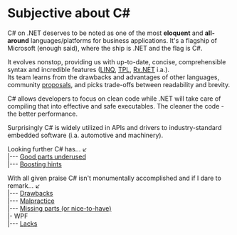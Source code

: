 # Subjective about C#

C# on .NET deserves to be noted as one of the most **eloquent** and **all-around** languages/platforms for business applications. It's a flagship of Microsoft (enough said), where the ship is .NET and the flag is C#.

It evolves nonstop, providing us with up-to-date, concise, comprehensible syntax and incredible features ([LINQ](https://stackoverflow.com/questions/2321724/where-can-i-get-a-good-concise-linq-cheatsheet), [TPL](https://docs.microsoft.com/en-us/dotnet/standard/parallel-programming/task-parallel-library-tpl), [Rx.NET](https://github.com/dotnet/reactive) i.a.).\
Its team learns from the drawbacks and advantages of other languages, community [proposals](https://github.com/dotnet/csharplang/tree/main/proposals), and picks trade-offs between readability and brevity.
 
C# allows developers to focus on clean code while .NET will take care of compiling that into effective and safe executables. The cleaner the code - the better performance.

Surprisingly C# is widely utilized in APIs and drivers to industry-standard embedded software (i.a. automotive and machinery).

Looking further C# has...&nbsp;↙️\
|--- [Good parts underused](readme+/deduced/cs-underused_parts.md)\
|--- [Boosting hints](readme+/deduced/cs-hints.md)

With all given praise C# isn't monumentally accomplished and if I dare to remark...&nbsp;↙️\
|--- [Drawbacks](readme+/audit/cs-drawbacks.md)\
|--- [Malpractice](readme+/audit/cs-malpractice.md)\
|--- [Missing parts (or nice-to-have)](readme+/audit/cs-lacks.md)\
|- WPF\
|--- [Lacks](wpf/readme+/wpf_drawbacks.md)
